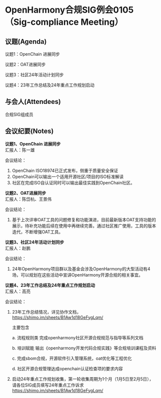 # OpenHarmony合规SIG例会0105（Sig-compliance Meeting）

## 议题(Agenda)

议题1：OpenChain 进展同步

议题2：OAT进展同步  

议题3：社区24年活动计划同步  

议题4：23年工作总结及24年重点工作规划启动    

## 与会人(Attendees)

合规SIG组成员

## 会议纪要(Notes)

**议题1、OpenChain 进展同步**  
汇报人：陈一雄  

会议结论：  
1. OpenChain ISO18974已正式发布，侧重于质量安全保证
2. OpenChain可以输出一个适用开源社区/项目的ISO标准解读
3. 社区在完成ISO自认证同时可以输出最佳实践到OpenChain社区。  

**议题2、OAT进展同步**  
汇报人：陈岱杭、王景伟  

会议结论：  
1. 基于上次评审OAT工具的问题修复和功能演进，目前最新版本OAT支持功能的展示，待补充功能后续在使用中再继续完善。通过社区推广使用，工具的版本迭代，不断增强OAT工具。 

**议题3、社区24年活动计划同步**  
汇报人：赵鹏 

会议结论：  
1. 24年OpenHarmony项目群以及基金会涉及OpenHarmony的大型活动有4场，可以规划在这些活动中宣讲OpenHarmony开源合规的相关事宜。

**议题4、23年工作总结及24年重点工作规划启动**  
汇报人：高亮  

会议结论：  
1. 23年工作总结情况，详见协作文档，https://shimo.im/sheets/B1Aw1d18GeFygLqm/

    主要包含

    a. 流程规则类 完成openharmony社区开源合规规范与指导等系列文档

    b. 培训赋能 输出《openharmony开发代码合规实践》等合规培训课程及资料

    c. 完成sbom合规，开源软件引入管理系统，oat优化等工程优化

    d. 社区开源合规管理达成openchain认证检查项的要求内容


2. 启动24年重点工作规划收集，第一轮收集周期为1个月（1月5日至2月5日），请各位SIG成员填写24年重点工作诉求
https://shimo.im/sheets/B1Aw1d18GeFygLqm/


